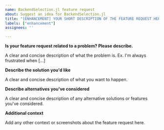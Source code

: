 ```yaml
---
name: BackendSelection.jl feature request
about: Suggest an idea for BackendSelection.jl
title: "[ENHANCEMENT] YOUR SHORT DESCRIPTION OF THE FEATURE REQUEST HERE"
labels: ["enhancement"]
assignees: ''

---
```


**Is your feature request related to a problem? Please describe.**

A clear and concise description of what the problem is. Ex. I'm always frustrated when [...]

**Describe the solution you'd like**

A clear and concise description of what you want to happen.

**Describe alternatives you've considered**

A clear and concise description of any alternative solutions or features you've considered.

**Additional context**

Add any other context or screenshots about the feature request here.
